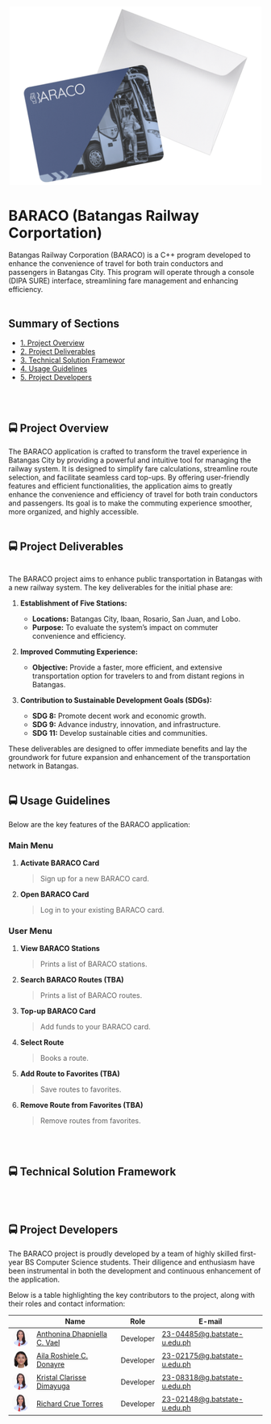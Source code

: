<p align="center">
  <a href="https://github.com/user-attachments/assets/4d7e5b52-179e-48fe-97e1-38889cfcff57">
    <img src="/BARACO README/BARACO.png" alt="BARACO Video" width="500" />
  </a>
</p>

# BARACO (Batangas Railway Corportation)
Batangas Railway Corporation (BARACO) is a C++ program developed to enhance the convenience of travel for both train conductors and passengers in Batangas City. This program will operate through a console (DIPA SURE) interface, streamlining fare management and enhancing efficiency.
<br>
</br>

## Summary of Sections
-  [1. Project Overview](#proj_overview)
-  [2. Project Deliverables](#prof_deliverables)
-  [3. Technical Solution Framewor](#tech_framework)
-  [4. Usage Guidelines](#use_guidelines) 
-  [5. Project Developers](#proj_developers)
<br>
</br>

## <a id = "proj_overview"> 🚍 Project Overview </a> 
The BARACO application is crafted to transform the travel experience in Batangas City by providing a powerful and intuitive tool for managing the railway system. It is designed to simplify fare calculations, streamline route selection, and facilitate seamless card top-ups. By offering user-friendly features and efficient functionalities, the application aims to greatly enhance the convenience and efficiency of travel for both train conductors and passengers. Its goal is to make the commuting experience smoother, more organized, and highly accessible.
<br>
</br>

## <a id="prof_deliverables"> 🚍 Project Deliverables </a>
<br>
The BARACO project aims to enhance public transportation in Batangas with a new railway system. The key deliverables for the initial phase are:
</br>

1. **Establishment of Five Stations:**
   - **Locations:** Batangas City, Ibaan, Rosario, San Juan, and Lobo.
   - **Purpose:** To evaluate the system’s impact on commuter convenience and efficiency.

2. **Improved Commuting Experience:**
   - **Objective:** Provide a faster, more efficient, and extensive transportation option for travelers to and from distant regions in Batangas.

3. **Contribution to Sustainable Development Goals (SDGs):**
   - **SDG 8:** Promote decent work and economic growth.
   - **SDG 9:** Advance industry, innovation, and infrastructure.
   - **SDG 11:** Develop sustainable cities and communities.

These deliverables are designed to offer immediate benefits and lay the groundwork for future expansion and enhancement of the transportation network in Batangas.
<br>
</br>

## <a id="use_guidelines"> 🚍 Usage Guidelines </a>

Below are the key features of the BARACO application:

### Main Menu
1. **Activate BARACO Card**
   > Sign up for a new BARACO card.
2. **Open BARACO Card**
   > Log in to your existing BARACO card.

### User Menu
1. **View BARACO Stations**
   > Prints a list of BARACO stations.
2. **Search BARACO Routes (TBA)**
   > Prints a list of BARACO routes.
3. **Top-up BARACO Card**
   > Add funds to your BARACO card.
4. **Select Route**
   > Books a route.
5. **Add Route to Favorites (TBA)**
    > Save routes to favorites.
6. **Remove Route from Favorites (TBA)**
    > Remove routes from favorites.
<br>
</br>

## <a id = "tech_framework"> 🚍 Technical Solution Framework </a> 
<br>
</br>

## <a id="proj_developers"> 🚍 Project Developers </a>
The BARACO project is proudly developed by a team of highly skilled first-year BS Computer Science students. Their diligence and enthusiasm have been instrumental in both the development and continuous enhancement of the application.

Below is a table highlighting the key contributors to the project, along with their roles and contact information:

<table>
  <thead>
    <tr>
      <th></th>
      <th>Name</th>
      <th>Role</th>
      <th>E-mail</th>
    </tr>
  </thead>
  <tbody>
    <tr>
      <td><img src="/BARACO README/Anda.jpg" alt="Anthonina Dhapniella C. Vael" width="50" style="border-radius:50%;"></td>
      <td><a href="https://github.com/andavael" target="_blank">Anthonina Dhapniella C. Vael</a></td>
      <td>Developer</td>
      <td><a href="mailto:23-04485@g.batstate-u.edu.ph">23-04485@g.batstate-u.edu.ph</a></td>
    </tr>
    <tr>
      <td><img src="/BARACO README/Donayre, Aila Roshiele C.JPG" alt="Aila Roshiele C. Donayre" width="50" style="border-radius:50%;"></td>
      <td><a href="https://github.com/ailadonayre" target="_blank">Aila Roshiele C. Donayre</a></td>
      <td>Developer</td>
      <td><a href="mailto:23-02175@g.batstate-u.edu.ph">23-02175@g.batstate-u.edu.ph</a></td>
    </tr>
    <tr>
      <td><img src="/BARACO README/Anda.jpg" alt="Kristal Clarisse Dimayuga" width="50" style="border-radius:50%;"></td>
      <td><a href="https://github.com/kristaldimayuga" target="_blank">Kristal Clarisse Dimayuga</a></td>
      <td>Developer</td>
      <td><a href="mailto:23-08318@g.batstate-u.edu.ph">23-08318@g.batstate-u.edu.ph</a></td>
    </tr>
    <tr>
      <td><img src="/BARACO README/Anda.jpg" alt="Richard Crue Torres" width="50" style="border-radius:50%;"></td>
      <td><a href="https://github.com/RC-Torres" target="_blank">Richard Crue Torres</a></td>
      <td>Developer</td>
      <td><a href="mailto:23-02148@g.batstate-u.edu.ph">23-02148@g.batstate-u.edu.ph</a></td>
    </tr>
  </tbody>
</table>

<br>
</br>
